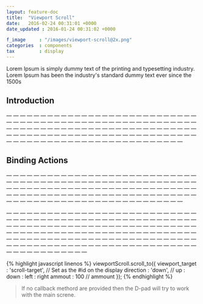 ```yaml
---
layout: feature-doc
title:  "Viewport Scroll"
date:   2016-02-24 00:31:01 +0000
date_updated : 2016-01-24 00:31:02 +0000

f_image     : "/images/viewport-scroll@2x.png"
categories  : components
tax 	    : display
---
```

Lorem Ipsum is simply dummy text of the printing and typesetting industry. Lorem Ipsum has been the industry's standard dummy text ever since the 1500s
<!--more-->

[//]: # (/*--------------------------)
[//]: # (Page Links)
[//]: # (--------------------------*/)

## Introduction
— — — — — — — — — — — — — — — — — — — — — — — — — — — — — — — — — — — — — — — — — — — — — — — — — — — — — — — — — — — — — — — — — — — — — — — — — — — — — — — — — — — — — — — — — — — — — — — — — — — — — — — — — — — — — — — — — — — — — — — — — — — — — — — — — — — — — — — — — —

## Binding Actions
— — — — — — — — — — — — — — — — — — — — — — — — — — — — — — — — — — — — — — — — — — — — — — — — — — — — — — — — — — — — — — — — — — — — — — — — — — — — — — — — — — — — — — — — — — — — — — — — — — — — — — — — — — — — — — — — — — — — — — — — — — — — — — — — — — — — — — — — — —



— — — — — — — — — — — — — — — — — — — — — — — — — — — — — — — — — — — — — — — — — — — — — — — — — — — — — — — — — — — — — — — — — — — — — — — — — — — — — — — — — — — — — — — — — — — — — — — — — — — — — — — — — — — — — — — — — — — — — — — — — — — — — — — — — — — — — — — — — — — — — — — — — — — — — — — — — — — — — — — — — — — — — — — — — — — — — — — — — — — —

{% highlight javascript linenos %}
 viewportScroll.scroll_to({
     viewport_target : 'scroll-target', // Set as the #id on the display
     direction       : 'down',          // up : down : left : right
     ammout          : 100              // ammount
 });
{% endhighlight %}

>If no callback methord are provided then the D-pad will try to work with the main screne.